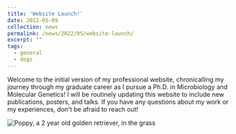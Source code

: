 ```yaml
---
title: 'Website Launch!'
date: 2022-05-09
collection: news
permalink: /news/2022/05/website-launch/
excerpt: ""
tags:
  - general
  - dogs
---
```


Welcome to the initial version of my professional website, chronicalling my journey through my graduate career as I pursue a Ph.D. in Microbiology and Molecular Genetics! I will be routinely updating this website to include new publications, posters, and talks. If you have any questions about my work or my experiences, don't be afraid to reach out!

<img src="/photos/News_Photos/poppy-site-launch.png"
     alt="Poppy, a 2 year old golden retriever, in the grass"/>